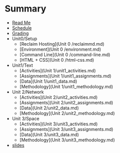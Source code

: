 # Summary

* [Read Me](README.md)
* [Schedule](schedule.md)
* [Grading](grading.md)
* Unit0/Setup
  * [Reclaim Hosting](Unit 0 /reclaimmd.md)
  * [Environment](Unit 0 /environment.md)
  * [Command Line](Unit 0 /command-line.md)
  * [HTML + CSS](Unit 0 /html-css.md)
* Unit1/Text
  * [Activities](Unit 1/unit1_activities.md)
  * [Assignments](Unit 1/unit1_assignments.md)
  * [Data](Unit 1/unit1_data.md)
  * [Methodology](Unit 1/unit1_methodology.md)
* Unit 2/Network
  * [Activities](Unit 2/unit2_activities.md)
  * [Assignments](Unit 2/unit2_assignments.md)
  * [Data](Unit 2/unit2_data.md)
  * [Methodology](Unit 2/unit2_methodology.md)
* Unit 3/Space
  * [Activities](Unit 3/unit3_activities.md)
  * [Assignments](Unit 3/unit3_assignments.md)
  * [Data](Unit 3/unit3_data.md)
  * [Methodology](Unit 3/unit3_methodology.md)
* [slides](slides.md)

